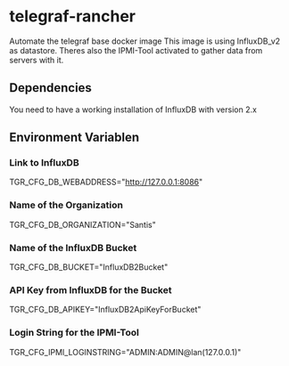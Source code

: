 # telegraf-rancher
Automate the telegraf base docker image
This image is using InfluxDB_v2 as datastore.
Theres also the IPMI-Tool activated to gather data from servers with it.

## Dependencies
You need to have a working installation of InfluxDB with version 2.x

## Environment Variablen

### Link to InfluxDB
TGR_CFG_DB_WEBADDRESS="http://127.0.0.1:8086"

### Name of the Organization
TGR_CFG_DB_ORGANIZATION="Santis"

### Name of the InfluxDB Bucket
TGR_CFG_DB_BUCKET="InfluxDB2Bucket"

### API Key from InfluxDB for the Bucket
TGR_CFG_DB_APIKEY="InfluxDB2ApiKeyForBucket"

### Login String for the IPMI-Tool
TGR_CFG_IPMI_LOGINSTRING="ADMIN:ADMIN@lan(127.0.0.1)"
